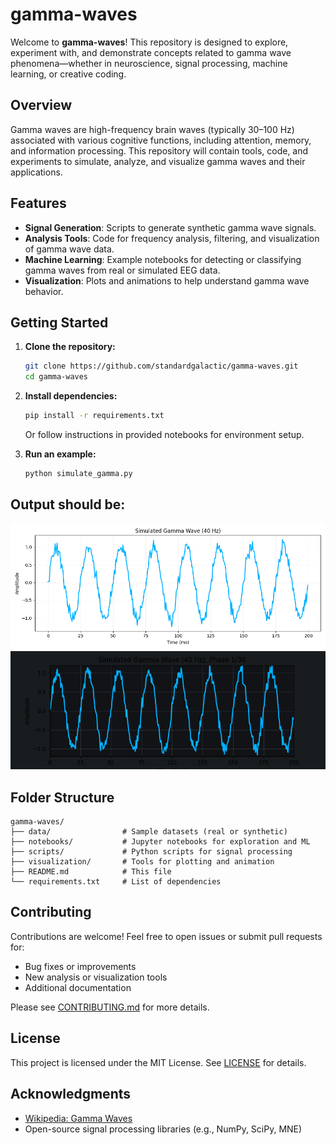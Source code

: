 # gamma-waves

Welcome to **gamma-waves**! This repository is designed to explore, experiment with, and demonstrate concepts related to gamma wave phenomena—whether in neuroscience, signal processing, machine learning, or creative coding.

## Overview

Gamma waves are high-frequency brain waves (typically 30–100 Hz) associated with various cognitive functions, including attention, memory, and information processing. This repository will contain tools, code, and experiments to simulate, analyze, and visualize gamma waves and their applications.

## Features

- **Signal Generation**: Scripts to generate synthetic gamma wave signals.
- **Analysis Tools**: Code for frequency analysis, filtering, and visualization of gamma wave data.
- **Machine Learning**: Example notebooks for detecting or classifying gamma waves from real or simulated EEG data.
- **Visualization**: Plots and animations to help understand gamma wave behavior.

## Getting Started

1. **Clone the repository:**
   ```bash
   git clone https://github.com/standardgalactic/gamma-waves.git
   cd gamma-waves
   ```

2. **Install dependencies:**
   ```bash
   pip install -r requirements.txt
   ```
   Or follow instructions in provided notebooks for environment setup.

3. **Run an example:**
   ```bash
   python simulate_gamma.py
   ```


## Output should be:

![](gamma_wave.png)
![](gamma_wave.gif)

## Folder Structure

```
gamma-waves/
├── data/                # Sample datasets (real or synthetic)
├── notebooks/           # Jupyter notebooks for exploration and ML
├── scripts/             # Python scripts for signal processing
├── visualization/       # Tools for plotting and animation
├── README.md            # This file
└── requirements.txt     # List of dependencies
```

## Contributing

Contributions are welcome! Feel free to open issues or submit pull requests for:

- Bug fixes or improvements
- New analysis or visualization tools
- Additional documentation

Please see [CONTRIBUTING.md](CONTRIBUTING.md) for more details.

## License

This project is licensed under the MIT License. See [LICENSE](LICENSE) for details.

## Acknowledgments

- [Wikipedia: Gamma Waves](https://en.wikipedia.org/wiki/Gamma_wave)
- Open-source signal processing libraries (e.g., NumPy, SciPy, MNE)
